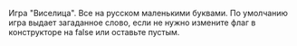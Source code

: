 Игра "Виселица".
Все на русском маленькими буквами.
По умолчанию игра выдает загаданное слово, если не нужно измените флаг в конструкторе на false или оставьте пустым.
